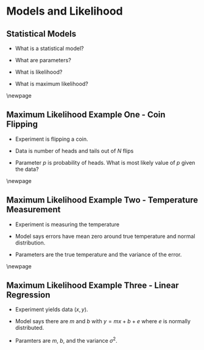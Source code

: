 # Models and Likelihood

## Statistical Models

- What is a statistical model? 

- What are parameters?

- What is likelihood?

- What is maximum likelihood?

\newpage
## Maximum Likelihood Example One - Coin Flipping

- Experiment is flipping a coin.

- Data is number of heads and tails out of $N$ flips

- Parameter $p$ is probability of heads.  What is most likely value of $p$ given the data?

\newpage
## Maximum Likelihood Example Two - Temperature Measurement

- Experiment is measuring the temperature

- Model says errors have mean zero around true temperature and normal distribution.

- Parameters are the true temperature and the variance of the error.

\newpage
## Maximum Likelihood Example Three - Linear Regression

- Experiment yields data $(x,y)$.

- Model says there are $m$ and $b$ with $y=mx+b+e$ where $e$ is normally distributed.

- Paramters are $m$, $b$, and the variance $\sigma^2$.
